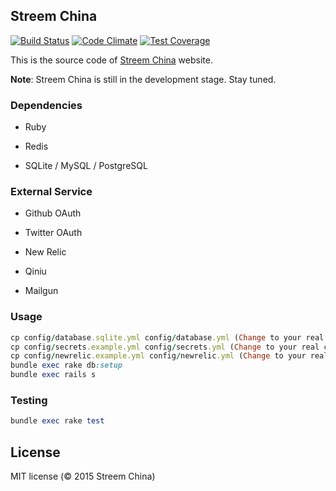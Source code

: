 ## Streem China

[![Build Status](https://travis-ci.org/streem-china/streem-china.svg)](https://travis-ci.org/streem-china/streem-china)
[![Code Climate](https://codeclimate.com/github/streem-china/streem-china/badges/gpa.svg)](https://codeclimate.com/github/streem-china/streem-china)
[![Test Coverage](https://codeclimate.com/github/streem-china/streem-china/badges/coverage.svg)](https://codeclimate.com/github/streem-china/streem-china)

This is the source code of [Streem China](http://streem-china.org) website.

**Note**: Streem China is still in the development stage. Stay tuned.

### Dependencies

* Ruby

* Redis

* SQLite / MySQL / PostgreSQL

### External Service

* Github OAuth

* Twitter OAuth

* New Relic

* Qiniu

* Mailgun

### Usage

```ruby
cp config/database.sqlite.yml config/database.yml (Change to your real config)
cp config/secrets.example.yml config/secrets.yml (Change to your real config)
cp config/newrelic.example.yml config/newrelic.yml (Change to your real config)
bundle exec rake db:setup
bundle exec rails s
```

### Testing

```ruby
bundle exec rake test
```

## License

MIT license (© 2015 Streem China)
